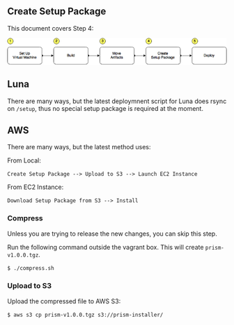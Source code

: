 ## Create Setup Package

This document covers Step 4:

![/docs/prism-build-to-deploy.png](/docs/prism-build-to-deploy.png)

## Luna

There are many ways, but the latest deploymnent script for Luna does rsync on `/setup`, thus no special setup package is required at the moment.

## AWS

There are many ways, but the latest method uses:

From Local:

```
Create Setup Package --> Upload to S3 --> Launch EC2 Instance
```

From EC2 Instance:

```
Download Setup Package from S3 --> Install
```

### Compress

Unless you are trying to release the new changes, you can skip this step.

Run the following command outside the vagrant box. This will create `prism-v1.0.0.tgz`.

```bash
$ ./compress.sh
```

### Upload to S3

Upload the compressed file to AWS S3:

```bash
$ aws s3 cp prism-v1.0.0.tgz s3://prism-installer/
```
